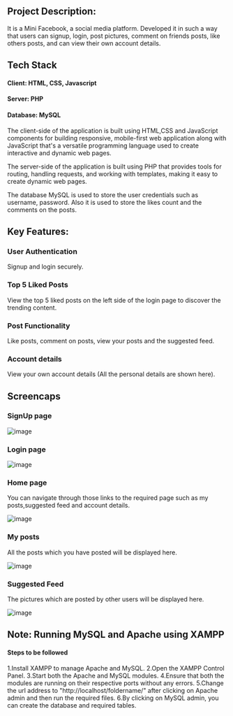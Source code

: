 ## Project Description:
It is a Mini Facebook, a social media platform. Developed it in such a way that users can signup, login, post pictures, comment on friends posts, like others posts, and can view their own account details.

## Tech Stack
#### Client: HTML, CSS, Javascript

#### Server: PHP

#### Database: MySQL

The client-side of the application is built using HTML,CSS and JavaScript components for building responsive, mobile-first web application along with JavaScript that's a versatile programming language used to create interactive and dynamic web pages.

The server-side of the application is built using PHP that provides tools for routing, handling requests, and working with templates, making it easy to create dynamic web pages.

The database MySQL is used to store the user credentials such as username, password. Also it is used to store the likes count and the comments on the posts.

## Key Features:
### User Authentication
Signup and login securely.
### Top 5 Liked Posts
View the top 5 liked posts on the left side of the login page to discover the trending content.
### Post Functionality
Like posts, comment on posts, view your posts and the suggested feed.
### Account details
View your own account details (All the personal details are shown here).

## Screencaps

### SignUp page
![image](https://github.com/Jyothirmai-123/Mini-Facebook/assets/113755812/d9861e33-bf6e-4f79-a6ba-109745599d71)

### Login page
![image](https://github.com/Jyothirmai-123/Mini-Facebook/assets/113755812/9a7b9cef-b759-4476-8e68-42dcf4b2092a)

### Home page
You can navigate through those links to the required page such as my posts,suggested feed and account details.

![image](https://github.com/Jyothirmai-123/Mini-Facebook/assets/113755812/20c47285-8d64-4d8d-be24-9c56889c83b8)

### My posts
All the posts which you have posted will be displayed here.

![image](https://github.com/Jyothirmai-123/Mini-Facebook/assets/113755812/4f030b0b-17ff-4cc4-bff4-a019c5171a63)

### Suggested Feed
The pictures which are posted by other users will be displayed here.

![image](https://github.com/Jyothirmai-123/Mini-Facebook/assets/113755812/6389931e-6095-4886-a9d3-ba9ed1df64bd)

## Note: Running MySQL and Apache using XAMPP
#### Steps to be followed
1.Install XAMPP to manage Apache and MySQL.
2.Open the XAMPP Control Panel. 
3.Start both the Apache and MySQL modules.
4.Ensure that both the modules are running on their respective ports without any errors.
5.Change the url address to "http://localhost/foldername/" after clicking on Apache admin and then run the required files.
6.By clicking on MySQL admin, you can create the database and required tables.
